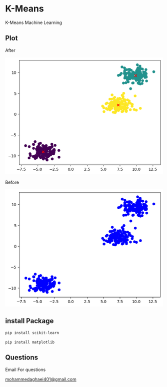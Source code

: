 # K-Means
 K-Means Machine Learning

## Plot
After


![alt text](plot/outputAfter.png)


Before


![alt text](plot/outputBefore.png)

## install Package
```
pip install scikit-learn
```
```
pip install matplotlib
```
## Questions
Email For questions 

mohammedaghaei401@gmail.com